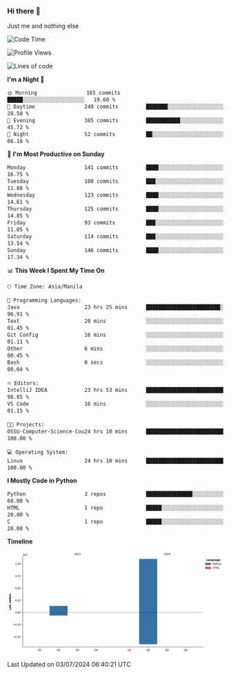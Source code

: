 ### Hi there 👋

Just me and nothing else


<!--START_SECTION:waka-->
![Code Time](http://img.shields.io/badge/Code%20Time-466%20hrs%2017%20mins-blue)

![Profile Views](http://img.shields.io/badge/Profile%20Views-7-blue)

![Lines of code](https://img.shields.io/badge/From%20Hello%20World%20I%27ve%20Written-12.3%20million%20lines%20of%20code-blue)

**I'm a Night 🦉** 

```text
🌞 Morning                165 commits         █████░░░░░░░░░░░░░░░░░░░░   19.60 % 
🌆 Daytime                240 commits         ███████░░░░░░░░░░░░░░░░░░   28.50 % 
🌃 Evening                385 commits         ███████████░░░░░░░░░░░░░░   45.72 % 
🌙 Night                  52 commits          ██░░░░░░░░░░░░░░░░░░░░░░░   06.18 % 
```
📅 **I'm Most Productive on Sunday** 

```text
Monday                   141 commits         ████░░░░░░░░░░░░░░░░░░░░░   16.75 % 
Tuesday                  100 commits         ███░░░░░░░░░░░░░░░░░░░░░░   11.88 % 
Wednesday                123 commits         ████░░░░░░░░░░░░░░░░░░░░░   14.61 % 
Thursday                 125 commits         ████░░░░░░░░░░░░░░░░░░░░░   14.85 % 
Friday                   93 commits          ███░░░░░░░░░░░░░░░░░░░░░░   11.05 % 
Saturday                 114 commits         ███░░░░░░░░░░░░░░░░░░░░░░   13.54 % 
Sunday                   146 commits         ████░░░░░░░░░░░░░░░░░░░░░   17.34 % 
```


📊 **This Week I Spent My Time On** 

```text
🕑︎ Time Zone: Asia/Manila

💬 Programming Languages: 
Java                     23 hrs 25 mins      ████████████████████████░   96.91 % 
Text                     20 mins             ░░░░░░░░░░░░░░░░░░░░░░░░░   01.45 % 
Git Config               16 mins             ░░░░░░░░░░░░░░░░░░░░░░░░░   01.11 % 
Other                    6 mins              ░░░░░░░░░░░░░░░░░░░░░░░░░   00.45 % 
Bash                     0 secs              ░░░░░░░░░░░░░░░░░░░░░░░░░   00.04 % 

🔥 Editors: 
IntelliJ IDEA            23 hrs 53 mins      █████████████████████████   98.85 % 
VS Code                  16 mins             ░░░░░░░░░░░░░░░░░░░░░░░░░   01.15 % 

🐱‍💻 Projects: 
OSSU-Computer-Science-Cou24 hrs 10 mins      █████████████████████████   100.00 % 

💻 Operating System: 
Linux                    24 hrs 10 mins      █████████████████████████   100.00 % 
```

**I Mostly Code in Python** 

```text
Python                   3 repos             ███████████████░░░░░░░░░░   60.00 % 
HTML                     1 repo              █████░░░░░░░░░░░░░░░░░░░░   20.00 % 
C                        1 repo              █████░░░░░░░░░░░░░░░░░░░░   20.00 % 
```



**Timeline**

![Lines of Code chart](https://raw.githubusercontent.com/brutist/brutist/main/assets/bar_graph.png)


 Last Updated on 03/07/2024 06:40:21 UTC
<!--END_SECTION:waka-->
